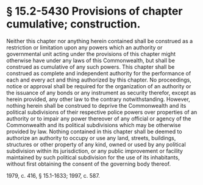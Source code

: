 # § 15.2-5430 Provisions of chapter cumulative; construction.

<p>Neither this chapter nor anything herein contained shall be construed as a restriction or limitation upon any powers which an authority or governmental unit acting under the provisions of this chapter might otherwise have under any laws of this Commonwealth, but shall be construed as cumulative of any such powers. This chapter shall be construed as complete and independent authority for the performance of each and every act and thing authorized by this chapter. No proceedings, notice or approval shall be required for the organization of an authority or the issuance of any bonds or any instrument as security therefor, except as herein provided, any other law to the contrary notwithstanding. However, nothing herein shall be construed to deprive the Commonwealth and its political subdivisions of their respective police powers over properties of an authority or to impair any power thereover of any official or agency of the Commonwealth and its political subdivisions which may be otherwise provided by law. Nothing contained in this chapter shall be deemed to authorize an authority to occupy or use any land, streets, buildings, structures or other property of any kind, owned or used by any political subdivision within its jurisdiction, or any public improvement or facility maintained by such political subdivision for the use of its inhabitants, without first obtaining the consent of the governing body thereof.</p><p>1979, c. 416, § 15.1-1633; 1997, c. 587.</p>